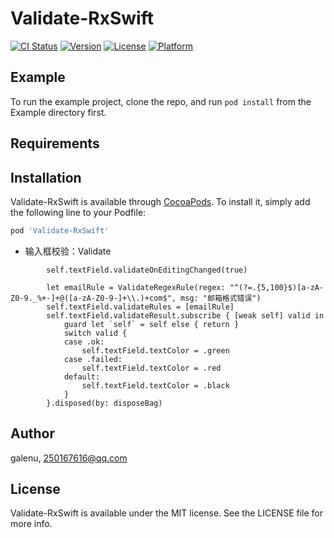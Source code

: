 # Validate-RxSwift

[![CI Status](https://img.shields.io/travis/galenu/Validate-RxSwift.svg?style=flat)](https://travis-ci.org/galenu/Validate-RxSwift)
[![Version](https://img.shields.io/cocoapods/v/Validate-RxSwift.svg?style=flat)](https://cocoapods.org/pods/Validate-RxSwift)
[![License](https://img.shields.io/cocoapods/l/Validate-RxSwift.svg?style=flat)](https://cocoapods.org/pods/Validate-RxSwift)
[![Platform](https://img.shields.io/cocoapods/p/Validate-RxSwift.svg?style=flat)](https://cocoapods.org/pods/Validate-RxSwift)

## Example

To run the example project, clone the repo, and run `pod install` from the Example directory first.

## Requirements

## Installation

Validate-RxSwift is available through [CocoaPods](https://cocoapods.org). To install
it, simply add the following line to your Podfile:

```ruby
pod 'Validate-RxSwift'
```

- 输入框校验：Validate
```
        self.textField.validateOnEditingChanged(true)
        
        let emailRule = ValidateRegexRule(regex: "^(?=.{5,100}$)[a-zA-Z0-9._%+-]+@([a-zA-Z0-9-]+\\.)+com$", msg: "邮箱格式错误")
        self.textField.validateRules = [emailRule]
        self.textField.validateResult.subscribe { [weak self] valid in
            guard let `self` = self else { return }
            switch valid {
            case .ok:
                self.textField.textColor = .green
            case .failed:
                self.textField.textColor = .red
            default:
                self.textField.textColor = .black
            }
        }.disposed(by: disposeBag)
```

## Author

galenu, 250167616@qq.com

## License

Validate-RxSwift is available under the MIT license. See the LICENSE file for more info.
